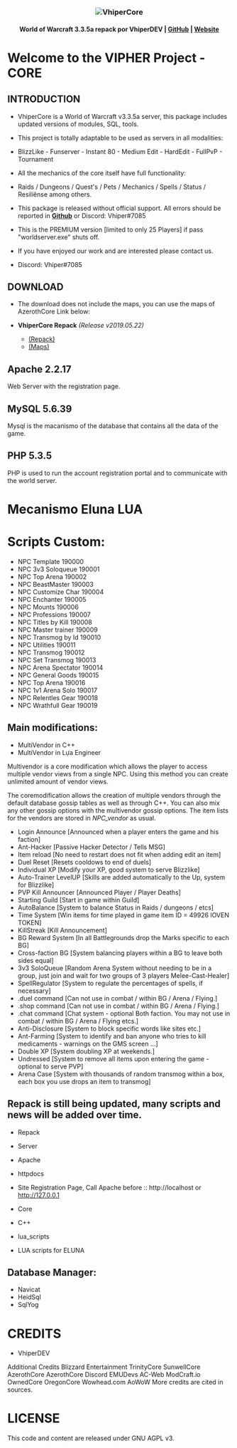 ### <p align="center">![VhiperCore](https://media.discordapp.net/attachments/521114818535751681/580934854716162083/w40k0CLZAswQ8ocGJQRbI3wlu8_x9H4A-7h-Uxw6YXoS9gJSCmvbRdnj-JwnRsZgGBV6FTVLKZ6ZIJW0uhfh_y6pu64YF5hBZ1sC.png "VhiperCore")</p>

#### <p align="center"> World of Warcraft 3.3.5a repack por VhiperDEV | [GitHub](https://github.com/vhiperdev) | [Website](https://sites.google.com/view/wowemuladores)</p>


# Welcome to the VIPHER Project - CORE

## INTRODUCTION

- VhiperCore is a World of Warcraft v3.3.5a server, this package includes updated versions of modules, SQL, tools.

- This project is totally adaptable to be used as servers in all modalities:

- BlizzLike - Funserver - Instant 80 - Medium Edit - HardEdit - FullPvP - Tournament

- All the mechanics of the core itself have full functionality:

- Raids / Dungeons / Quest's / Pets / Mechanics / Spells / Status / Resiliênse among others.

- This package is released without official support. All errors should be reported in [**Github**](https://github.com/vhiperdev/VhiperCore/issues) or Discord: Vhiper#7085

- This is the PREMIUM version [limited to only 25 Players] if pass "worldserver.exe" shuts off.

- If you have enjoyed our work and are interested please contact us.

- Discord: Vhiper#7085

## DOWNLOAD

- The download does not include the maps, you can use the maps of AzerothCore Link below:

- **VhiperCore Repack** _(Release v2019.05.22)_
    - [(Repack)](https://rebrand.ly/vhipercore_project)
	- [(Maps)](https://rebrand.ly/vhipercore_mapas)
  

## Apache 2.2.17 
Web Server with the registration page.

## MySQL 5.6.39
Mysql is the macanismo of the database that contains all the data of the game.

## PHP 5.3.5
PHP is used to run the account registration portal and to communicate with the world server.

# Mecanismo Eluna LUA

# Scripts Custom:

- NPC Template 	    	190000
- NPC 3v3 Soloqueue   	190001
- NPC Top Arena	    	190002
- NPC BeastMaster     	190003
- NPC Customize Char  	190004
- NPC Enchanter 	    190005
- NPC Mounts	    	190006
- NPC Professions     	190007
- NPC Titles by Kill 	190008
- NPC Master trainer  	190009
- NPC Transmog by Id 	190010
- NPC Utilities      	190011
- NPC Transmog  	    190012
- NPC Set Transmog    	190013
- NPC Arena Spectator 	190014
- NPC General Goods		190015
- NPC Top Arena 		190016
- NPC 1v1 Arena Solo	190017
- NPC Relentles Gear  	190018
- NPC Wrathfull Gear	190019

## Main modifications:

- MultiVendor in C++ 
- MultiVendor in Lựa Engineer

Multivendor is a core modification which allows the player to access multiple vendor views from a single NPC.
Using this method you can create unlimited amount of vendor views.

The coremodification allows the creation of multiple vendors through the default database gossip tables as well as through C++.
You can also mix any other gossip options with the multivendor gossip options.
The item lists for the vendors are stored in _NPC_vendor_ as usual.

- Login Announce		[Announced when a player enters the game and his faction]
- Ant-Hacker 	    	[Passive Hacker Detector / Tells MSG]
- Item reload 	    	[No need to restart does not fit when adding edit an item]
- Duel Reset 	    	[Resets cooldows to end of duels]
- Individual XP 		[Modify your XP, good system to serve Blizzlike]
- Auto-Trainer LevelUP	[Skills are added automatically to the Up, system for Blizzlike]
- PVP Kill Announcer  	[Announced Player / Player Deaths]
- Starting Guild 		[Start in game within Guild]
- AutoBalance 			[System to balance Status in Raids / dungeons / etcs]
- Time System 			[Win items for time played in game item ID = 49926 lOVEN TOKEN]
- KillStreak 			[Kill Announcement]
- BG Reward System 		[In all Battlegrounds drop the Marks specific to each BG]
- Cross-faction BG 		[System balancing players within a BG to leave both sides equal]
- 3v3 SoloQueue 		[Random Arena System without needing to be in a group, just join and wait for two groups of 3 players Melee-Cast-Healer]
- SpellRegulator 		[System to regulate the percentages of spells, if necessary]
- .duel command 		[Can not use in combat / within BG / Arena / Flying.]
- .shop command 		[Can not use in combat / within BG / Arena / Flying.]
- .chat command 		[Chat system - optional Both faction. You may not use in combat / within BG / Arena / Flying etcs.]
- Anti-Disclosure 		[System to block specific words like sites etc.]
- Ant-Farming 			[System to identify and ban anyone who tries to kill medicaments - warnings on the GMS screen ...]
- Double XP 			[System doubling XP at weekends.]
- Undressed				[System to remove all items upon entering the game - optional to serve PVP]
- Arena Case 			[System with thousands of random transmog within a box, each box you use drops an item to transmog]

## Repack is still being updated, many scripts and news will be added over time.


- Repack
- Server
- Apache
- httpdocs
- Site Registration Page, Call Apache before :: http://localhost or http://127.0.0.1

- Core
- C++
- lua_scripts
- LUA scripts for ELUNA

## Database Manager:
- Navicat
- HeidSql
- SqlYog


# CREDITS
- VhiperDEV

Additional Credits Blizzard Entertainment TrinityCore SunwellCore AzerothCore AzerothCore Discord EMUDevs AC-Web ModCraft.io OwnedCore OregonCore Wowhead.com AoWoW More credits are cited in sources.

# LICENSE
This code and content are released under GNU AGPL v3.
